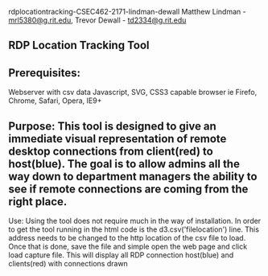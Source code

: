 rdplocationtracking-CSEC462-2171-lindman-dewall
 Matthew Lindman - mrl5380@g.rit.edu, Trevor Dewall - td2334@g.rit.edu


RDP Location Tracking Tool
--------------------------------------------------

Prerequisites:
--------------------------------------------------
Webserver with csv data
Javascript, SVG, CSS3 capable browser ie Firefo, Chrome, Safari, Opera, IE9+


Purpose:
This tool is designed to give an immediate visual representation of remote desktop connections from client(red) to host(blue).
The goal is to allow admins all the way down to department managers the ability to see if remote connections are coming from the right place.
--------------------------------------------------

Use:
Using the tool does not require much in the way of installation.
In order to get the tool running in the html code is the d3.csv('filelocation') line.
This address needs to be changed to the http location of the csv file to load.
Once that is done, save the file and simple open the web page and click load capture file.
This will display all RDP connection host(blue) and clients(red) with connections drawn
